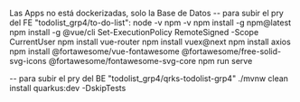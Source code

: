 Las Apps no está dockerizadas, solo la Base de Datos
-- para subir el pry del FE "todolist_grp4/to-do-list":
  node -v
  npm -v
  npm install -g npm@latest
  npm install -g @vue/cli
  Set-ExecutionPolicy RemoteSigned -Scope CurrentUser
  npm install vue-router
  npm install vuex@next
  npm install axios
  npm install @fortawesome/vue-fontawesome @fortawesome/free-solid-svg-icons @fortawesome/fontawesome-svg-core
  npm run serve
  
-- para subir el pry del BE "todolist_grp4/qrks-todolist-grp4"
./mvnw clean install quarkus:dev -DskipTests
